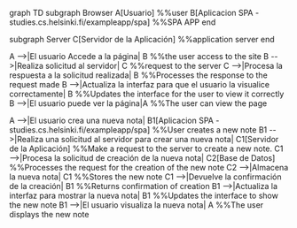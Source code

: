 graph TD
  subgraph Browser
    A[Usuario]
    %%user
    B[Aplicacion SPA - studies.cs.helsinki.fi/exampleapp/spa]
    %%SPA APP
  end

  subgraph Server
    C[Servidor de la Aplicación]
    %%application server
  end

  A -->|El usuario Accede a la página| B
    %%the user access to the site
  B -->|Realiza solicitud al servidor| C
    %%request to the server
  C -->|Procesa la respuesta a la solicitud realizada| B
    %%Processes the response to the request made
  B -->|Actualiza la interfaz para que el usuario la visualice correctamente| B
    %%Updates the interface for the user to view it correctly
  B -->|El usuario puede ver la página|A
    %%The user can view the page

  A -->|El usuario crea una nueva nota| B1[Aplicacion SPA - studies.cs.helsinki.fi/exampleapp/spa]
  %%User creates a new note
  B1 -->|Realiza una solicitud al servidor para crear una nueva nota| C1[Servidor de la Aplicación]
  %%Make a request to the server to create a new note.
  C1 -->|Procesa la solicitud de creación de la nueva nota| C2[Base de Datos]
  %%Processes the request for the creation of the new note
  C2 -->|Almacena la nueva nota| C1
  %%Stores the new note
  C1 -->|Devuelve la confirmación de la creación| B1
  %%Returns confirmation of creation
  B1 -->|Actualiza la interfaz para mostrar la nueva nota| B1
  %%Updates the interface to show the new note
  B1 -->|El usuario visualiza la nueva nota| A
  %%The user displays the new note
